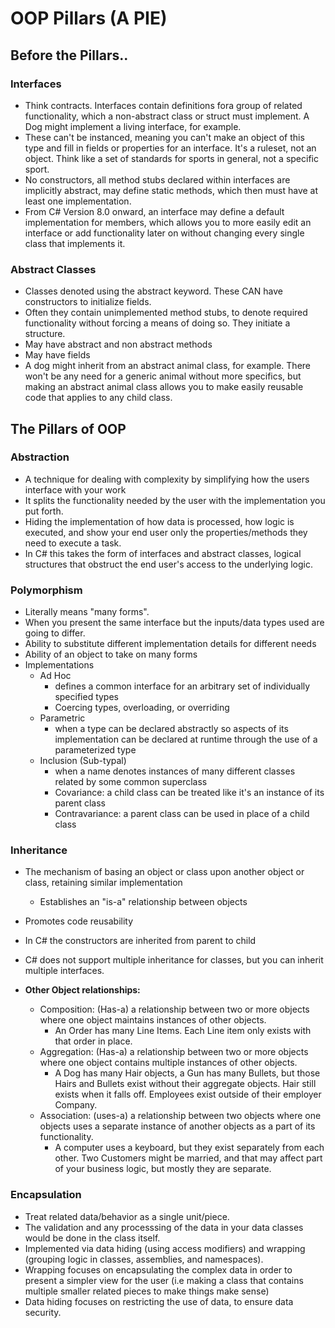 # OOP Pillars (A PIE)

## Before the Pillars..
### Interfaces
* Think contracts. Interfaces contain definitions fora group of related functionality, which a non-abstract class or struct must implement. A Dog might implement a living interface, for example.
* These can't be instanced, meaning you can't make an object of this type and fill in fields or properties for an interface. It's a ruleset, not an object. Think like a set of standards for sports in general, not a specific sport.
* No constructors, all method stubs declared within interfaces are implicitly abstract, may define static methods, which then must have at least one implementation.
* From C# Version 8.0 onward, an interface may define a default implementation for members, which allows you to more easily edit an interface or add functionality later on without changing every single class that implements it.
### Abstract Classes
* Classes denoted using the abstract keyword. These CAN have constructors to initialize fields.
* Often they contain unimplemented method stubs, to denote required functionality without forcing a means of doing so. They initiate a structure. 
* May have abstract and non abstract methods
* May have fields
* A dog might inherit from an abstract animal class, for example. There won't be any need for a generic animal without more specifics, but making an abstract animal class allows you to make easily reusable code that applies to any child class.

## The Pillars of OOP
### Abstraction
* A technique for dealing with complexity by simplifying how the users interface with your work
* It splits the functionality needed by the user with the implementation you put forth.
* Hiding the implementation of how data is processed, how logic is executed, and show your end user only the properties/methods they need to execute a task. 
* In C# this takes the form of interfaces and abstract classes, logical structures that obstruct the end user's access to the underlying logic.

### Polymorphism
* Literally means "many forms".
* When you present the same interface but the inputs/data types used are going to differ.
* Ability to substitute different implementation details for different needs
* Ability of an object to take on many forms
* Implementations
    * Ad Hoc
        * defines a common interface for an arbitrary set of individually specified types
        * Coercing types, overloading, or overriding
    * Parametric
        * when a type can be declared abstractly so aspects of its implementation can be declared at runtime through the use of a parameterized type
    * Inclusion (Sub-typal)
        * when a name denotes instances of many different classes related by some common superclass
        * Covariance: a child class can be treated like it's an instance of its parent class
        * Contravariance: a parent class can be used in place of a child class

### Inheritance
* The mechanism of basing an object or class upon another object or class, retaining similar implementation
    * Establishes an "is-a" relationship between objects
* Promotes code reusability
* In C# the constructors are inherited from parent to child
* C# does not support multiple inheritance for classes, but you can inherit multiple interfaces.

* **Other Object relationships:**
    * Composition: (Has-a) a relationship between two or more objects where one object maintains instances of other objects.
        * An Order has many Line Items. Each Line item only exists with that order in place.
    * Aggregation: (Has-a) a relationship between two or more objects where one object contains multiple instances of other objects.
        * A Dog has many Hair objects, a Gun has many Bullets, but those Hairs and Bullets exist without their aggregate objects. Hair still exists when it falls off. Employees exist outside of their employer Company.
    * Association: (uses-a) a relationship between two objects where one objects uses a separate instance of another objects as a part of its functionality.
        * A computer uses a keyboard, but they exist separately from each other. Two Customers might be married, and that may affect part of your business logic, but mostly they are separate.

### Encapsulation
* Treat related data/behavior as a single unit/piece.
* The validation and any processsing of the data in your data classes would be done in the class itself.
* Implemented via data hiding (using access modifiers) and wrapping (grouping logic in classes, assemblies, and namespaces).
* Wrapping focuses on encapsulating the complex data in order to present a simpler view for the user (i.e making a class that contains multiple smaller related pieces to make things make sense)
* Data hiding focuses on restricting the use of data, to ensure data security.